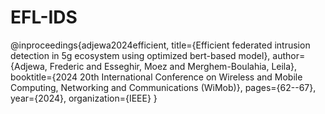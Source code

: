  # EFL-IDS

@inproceedings{adjewa2024efficient,
  title={Efficient federated intrusion detection in 5g ecosystem using optimized bert-based model},
  author={Adjewa, Frederic and Esseghir, Moez and Merghem-Boulahia, Leila},
  booktitle={2024 20th International Conference on Wireless and Mobile Computing, Networking and Communications (WiMob)},
  pages={62--67},
  year={2024},
  organization={IEEE}
}
